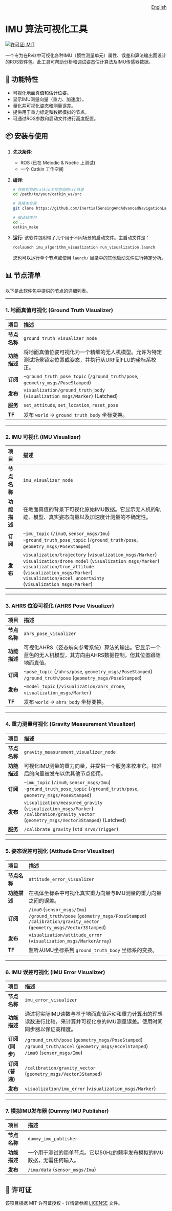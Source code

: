 <div align="right">
  <a href="./Readme.md">English</a>
</div>

# IMU 算法可视化工具

[![许可证: MIT](https://img.shields.io/badge/License-MIT-yellow.svg)](https://opensource.org/licenses/MIT)

一个专为在Rviz中可视化各种IMU（惯性测量单元）属性、误差和算法输出而设计的ROS软件包。此工具可帮助分析和调试姿态估计算法及IMU传感器数据。

## 🚀 功能特性

-   可视化地面真值和估计位姿。
-   显示IMU测量向量（重力、加速度）。
-   量化并可视化姿态和测量误差。
-   提供用于重力标定和数据模拟的节点。
-   可通过ROS参数和启动文件进行高度配置。

## 📦 安装与使用

1.  **先决条件**:
    *   ROS (已在 Melodic & Noetic 上测试)
    *   一个 Catkin 工作空间

2.  **编译**:
    ```bash
    # 导航到您的catkin工作空间的src目录
    cd /path/to/your/catkin_ws/src

    # 克隆本仓库
    git clone https://github.com/InertialSensingAndAdvancedNavigationLab/IMUAlgorithmVisualization.git

    # 编译软件包
    cd ..
    catkin_make
    ```

3.  **运行**:
    该软件包附带了几个用于不同场景的启动文件。主启动文件是：
    ```bash
    roslaunch imu_algorithm_visualization run_visualization.launch
    ```
    您也可以运行单个节点或使用 `launch/` 目录中的其他启动文件进行特定分析。

## 📊 节点清单

以下是此软件包中提供的节点的详细列表。

---

### 1. 地面真值可视化 (Ground Truth Visualizer)

| 项目 | 描述 |
| :--- | :--- |
| **节点名称** | `ground_truth_visualizer_node` |
| **功能描述** | 将地面真值位姿可视化为一个精细的无人机模型。允许为特定测试场景锁定位置或姿态，并执行从URF到FLU的坐标系校正。 |
| **订阅** | `~ground_truth_pose_topic` (`/ground_truth/pose`, `geometry_msgs/PoseStamped`) |
| **发布** | `visualization/ground_truth_body` (`visualization_msgs/Marker`) (Latched) |
| **服务** | `set_attitude`, `set_location`, `reset_pose` |
| **TF** | 发布 `world` -> `ground_truth_body` 坐标变换。 |

---

### 2. IMU 可视化 (IMU Visualizer)

| 项目 | 描述 |
| :--- | :--- |
| **节点名称** | `imu_visualizer_node` |
| **功能描述** | 在地面真值的背景下可视化原始IMU数据。它显示无人机的轨迹、模型、真实姿态向量以及加速度计测量的不确定性。 |
| **订阅** | `~imu_topic` (`/imu0`, `sensor_msgs/Imu`) <br> `~ground_truth_pose_topic` (`/ground_truth/pose`, `geometry_msgs/PoseStamped`) |
| **发布** | `visualization/trajectory` (`visualization_msgs/Marker`) <br> `visualization/drone_model` (`visualization_msgs/Marker`) <br> `visualization/true_attitude` (`visualization_msgs/Marker`) <br> `visualization/accel_uncertainty` (`visualization_msgs/Marker`) |

---

### 3. AHRS 位姿可视化 (AHRS Pose Visualizer)

| 项目 | 描述 |
| :--- | :--- |
| **节点名称** | `ahrs_pose_visualizer` |
| **功能描述** | 可视化AHRS（姿态航向参考系统）算法的输出。它显示一个蓝色的无人机模型，其方向由AHRS数据控制，但其位置跟随地面真值。 |
| **订阅** | `~pose_topic` (`/ahrs/pose`, `geometry_msgs/PoseStamped`) <br> `/ground_truth/pose` (`geometry_msgs/PoseStamped`) |
| **发布** | `~model_topic` (`/visualization/ahrs_drone`, `visualization_msgs/Marker`) |
| **TF** | 发布 `world` -> `ahrs_body` 坐标变换。 |

---

### 4. 重力测量可视化 (Gravity Measurement Visualizer)

| 项目 | 描述 |
| :--- | :--- |
| **节点名称** | `gravity_measurement_visualizer_node` |
| **功能描述** | 可视化IMU测量的重力向量，并提供一个服务来校准它。校准后的向量被发布以供其他节点使用。 |
| **订阅** | `~imu_topic` (`/imu0`, `sensor_msgs/Imu`) <br> `~ground_truth_pose_topic` (`/ground_truth/pose`, `geometry_msgs/PoseStamped`) |
| **发布** | `visualization/measured_gravity` (`visualization_msgs/Marker`) <br> `/calibration/gravity_vector` (`geometry_msgs/Vector3Stamped`) (Latched) |
| **服务** | `/calibrate_gravity` (`std_srvs/Trigger`) |

---

### 5. 姿态误差可视化 (Attitude Error Visualizer)

| 项目 | 描述 |
| :--- | :--- |
| **节点名称** | `attitude_error_visualizer` |
| **功能描述** | 在机体坐标系中可视化真实重力向量与IMU测量的重力向量之间的误差。 |
| **订阅** | `/imu0` (`sensor_msgs/Imu`) <br> `/ground_truth/pose` (`geometry_msgs/PoseStamped`) <br> `/calibration/gravity_vector` (`geometry_msgs/Vector3Stamped`) |
| **发布** | `visualization/attitude_error` (`visualization_msgs/MarkerArray`) |
| **TF** | 监听从IMU坐标系到 `ground_truth_body` 坐标系的变换。 |

---

### 6. IMU 误差可视化 (IMU Error Visualizer)

| 项目 | 描述 |
| :--- | :--- |
| **节点名称** | `imu_error_visualizer` |
| **功能描述** | 通过将实际IMU读数与基于地面真值运动和重力计算出的理想读数进行比较，来计算并可视化总的IMU测量误差。使用时间同步器以保证高精度。 |
| **订阅 (同步)** | `/ground_truth/pose` (`geometry_msgs/PoseStamped`) <br> `/ground_truth/accel` (`geometry_msgs/AccelStamped`) <br> `/imu0` (`sensor_msgs/Imu`) |
| **订阅 (普通)** | `/calibration/gravity_vector` (`geometry_msgs/Vector3Stamped`) |
| **发布** | `visualization/imu_error` (`visualization_msgs/Marker`) |

---

### 7. 模拟IMU发布器 (Dummy IMU Publisher)

| 项目 | 描述 |
| :--- | :--- |
| **节点名称** | `dummy_imu_publisher` |
| **功能描述** | 一个用于测试的简单节点。它以50Hz的频率发布模拟的IMU数据，无需任何输入。 |
| **发布** | `/imu/data` (`sensor_msgs/Imu`) |

## 📜 许可证

该项目根据 MIT 许可证授权 - 详情请参阅 [LICENSE](LICENSE) 文件。
